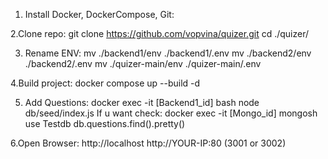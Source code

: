 1. Install Docker, DockerCompose, Git:

2.Clone repo:
git clone https://github.com/vopvina/quizer.git
cd ./quizer/

3. Rename ENV:
mv ./backend1/env ./backend1/.env
mv ./backend2/env ./backend2/.env
mv ./quizer-main/env ./quizer-main/.env

4.Build project:
docker compose up --build -d

5. Add Questions:
docker exec -it [Backend1_id] bash
node db/seed/index.js
If u want check:
docker exec -it [Mongo_id] mongosh
use Testdb
db.questions.find().pretty()

6.Open Browser:
http://localhost 
http://YOUR-IP:80 (3001 or 3002)

